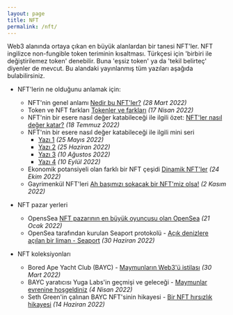 ```yaml
---
layout: page
title: NFT
permalink: /nft/
---
```


Web3 alanında ortaya çıkan en büyük alanlardan bir tanesi NFT'ler. NFT ingilizce non-fungible token teriminin kısaltması. Türkçesi için 'birbiri ile değiştirilemez token' denebilir. Buna 'eşsiz token' ya da 'tekil belirteç' diyenler de mevcut. Bu alandaki yayınlanmış tüm yazıları aşağıda bulabilirsiniz.

- NFT'lerin ne olduğunu anlamak için: 

  - NFT'nin genel anlamı [Nedir bu NFT'ler?](/genel/2022/03/28/nedir-bu-nftler.html) *(28 Mart 2022)*
  - Token ve NFT farkları [Tokenler ve farkları](/genel/2022/04/17/tokenler-ve-farklari.html) *(17 Nisan 2022)*
  - NFT'nin bir esere nasıl değer katabileceği ile ilgili özet: [NFT'ler nasıl değer katar?](/genel/2022/07/18/nft-nasil-deger-katar.html) *(18 Temmuz 2022)*
  - NFT'nin bir esere nasıl değer katabileceği ile ilgili mini seri 
    - [Yazı 1](/genel/2022/05/25/NFTnin-faydalari-1.html) *(25 Mayıs 2022)*
    - [Yazı 2](/genel/2022/06/25/NFTnin-faydalari-2.html) *(25 Haziran 2022)*
    - [Yazı 3](/genel/2022/08/10/nftnin-faydalari-III.html) *(10 Ağustos 2022)*
    - [Yazı 4](/genel/2022/09/10/nftnin-faydalari-IV.html) *(10 Eylül 2022)*
  - Ekonomik potansiyeli olan farklı bir NFT çeşidi [Dinamik NFT'ler](/genel/2022/10/24/dinamik-nftler.html) *(24 Ekim 2022)*
  - Gayrimenkül NFT'leri [Ah başımızı sokacak bir NFT'miz olsa!](/genel/2022/11/02/basimizi-sokacak-bir-nftmiz-olsa.html) *(2 Kasım 2022)*

- NFT pazar yerleri
  -  OpensSea [NFT pazarının en büyük oyuncusu olan OpenSea](/genel/2022/01/21/open-sea-acik-denizlere-yol-almak.html) *(21 Ocak 2022)*
  -  OpenSea tarafından kurulan Seaport protokolü - [Açık denizlere açılan bir liman - Seaport](/genel/2022/06/30/acik-denizlere-acilan-liman-seaport.html) *(30 Haziran 2022)* 

- NFT koleksiyonları
  - Bored Ape Yacht Club (BAYC) - [Maymunların Web3'ü istilası](/genel/2022/03/30/maymunlar-istilasi.html) *(30 Mart 2022)*
  - BAYC yaratıcısı Yuga Labs'in geçmişi ve geleceği - [Maymunlar evrenine hoşgeldiniz](/genel/2022/04/04/maymunlar-evrenine-hosgeldiniz.html) *(4 Nisan 2022)*
  - Seth Green'in çalınan BAYC NFT'sinin hikayesi - [Bir NFT hırsızlık hikayesi](/genel/2022/06/14/bir-nft-calinma-hikayesi.html) *(14 Haziran 2022)*

